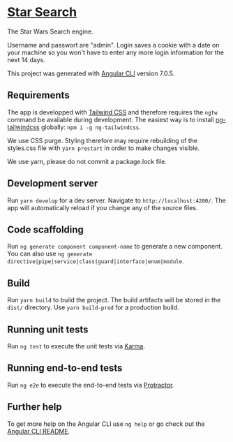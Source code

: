 # [Star Search](https://star-wars-opedia.netlify.com)

The Star Wars Search engine.

Username and passwort are "admin". Login saves a cookie with a date on your machine so you won't have to enter any more login information for the next 14 days.

This project was generated with [Angular CLI](https://github.com/angular/angular-cli) version 7.0.5.

## Requirements

The app is developped with [Tailwind CSS](https://tailwindcss.com) and therefore requires the `ngtw` command be available during development. The easiest way is to install [ng-tailwindcss](https://www.npmjs.com/package/ng-tailwindcss) globally: `npm i -g ng-tailwindcss`.

We use CSS purge. Styling therefore may require rebuilding of the styles.css file with `yarn prestart` in order to make changes visible.

We use yarn, please do not commit a package.lock file.

## Development server

Run `yarn develop` for a dev server. Navigate to `http://localhost:4200/`. The app will automatically reload if you change any of the source files.

## Code scaffolding

Run `ng generate component component-name` to generate a new component. You can also use `ng generate directive|pipe|service|class|guard|interface|enum|module`.

## Build

Run `yarn build` to build the project. The build artifacts will be stored in the `dist/` directory. Use `yarn build-prod` for a production build.

## Running unit tests

Run `ng test` to execute the unit tests via [Karma](https://karma-runner.github.io).

## Running end-to-end tests

Run `ng e2e` to execute the end-to-end tests via [Protractor](http://www.protractortest.org/).

## Further help

To get more help on the Angular CLI use `ng help` or go check out the [Angular CLI README](https://github.com/angular/angular-cli/blob/master/README.md).
